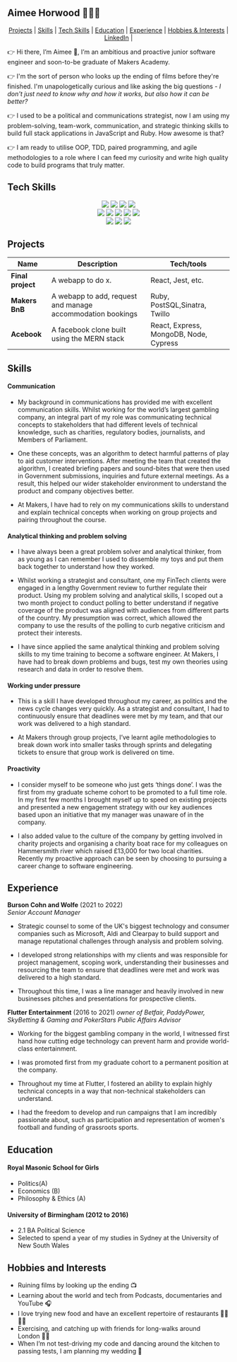 ## Aimee Horwood 👩‍💻💡

<div align="center">
  
[Projects](#projects) | [Skills](#skills) | [Tech Skills](#tech-skills) | [Education](#education) | [Experience](#experience) | [Hobbies & Interests](#hobbies-and-interests) | [LinkedIn](https://www.linkedin.com/in/aimeehorwood/) |
  
 </div>

👉 Hi there, I’m Aimee :wave:,  I’m an ambitious and proactive junior software engineer and soon-to-be graduate of Makers Academy. 

👉 I'm the sort of person who looks up the ending of films before they're finished. I'm unapologetically curious and like asking the big questions - *I don't just need to know why and how it works, but also how it can be better?* 

👉 I used to be a political and communications strategist, now I am using my problem-solving, team-work, communication, and strategic thinking skills to build full stack applications in JavaScript and Ruby. How awesome is that? 

👉 I am ready to utilise OOP, TDD, paired programming, and agile methodologies to a role where I can feed my curiosity and write high quality code to build programs that truly matter.

## Tech Skills 

<p>
<div align="center">
  <img src="https://img.shields.io/badge/-HTML-FF5733?style=for-the-badge&logo=html5&logoColor=FF5733&labelColor=282828">
  <img src="https://img.shields.io/badge/-CSS-559DFF?style=for-the-badge&logo=css3&logoColor=559DFF&labelColor=282828">
  <img src="https://img.shields.io/badge/-Ruby-FF6A55?style=for-the-badge&logo=ruby&logoColor=FF6A55&labelColor=282828">
  <img src="https://img.shields.io/badge/-Javascript-f7e968?style=for-the-badge&logo=javascript&logoColor=f7e968&labelColor=282828"><br>
  
  <img src="https://img.shields.io/badge/-Cypress-3b3938?style=for-the-badge&logo=cypress&logoColor=faf2ed&labelColor=282828">
  <img src="https://img.shields.io/badge/-Jest-B84D6F?style=for-the-badge&logo=jest&logoColor=B84D6F&labelColor=282828">
  <img src="https://img.shields.io/badge/-Node.js-80D857?style=for-the-badge&logo=node.js&logoColor=80D857&labelColor=282828">
  <img src="https://img.shields.io/badge/-RSpec-F05892?style=for-the-badge&logo=ruby&logoColor=F05892&labelColor=282828">
  <img src="https://img.shields.io/badge/-React-58D2F0?style=for-the-badge&logo=react&logoColor=58D2F0&labelColor=282828"><br>
  
  <img src="https://img.shields.io/badge/-MongoDB-51A940?style=for-the-badge&logo=mongodb&logoColor=51A940&labelColor=282828">
  <img src="https://img.shields.io/badge/-Github Actions-4391D6?style=for-the-badge&logo=githubactions&logoColor=4391D6&labelColor=282828">
  <img src="https://img.shields.io/badge/-PostgreSQL-3b3938?style=for-the-badge&logo=postgresql&logoColor=faf2ed&labelColor=282828"><br>
  
</div>
</p>


## Projects

| Name                         | Description       | Tech/tools        |
| ---------------------------- | ----------------- | ----------------- |
| **Final project**            | A webapp to do x. | React, Jest, etc. |
| **Makers BnB** | A webapp to add, request and manage accommodation bookings | Ruby, PostSQL,Sinatra, Twillo             |
| **Acebook** | A facebook clone built using the MERN stack | React, Express, MongoDB, Node, Cypress            |


## Skills

#### Communication

- My background in communications has provided me with excellent communication skills.  Whilst working for the world’s largest gambling company, an integral part of my role was communicating technical concepts to stakeholders that had different levels of technical knowledge, such as charities, regulatory bodies, journalists, and Members of Parliament. 

- One these concepts, was an algorithm to detect harmful patterns of play to aid customer interventions. After meeting the team that created the algorithm, I created briefing papers and sound-bites that were then used in Government submissions, inquiries and future external meetings. As a result, this helped our wider stakeholder environment to understand the product and company objectives better.  

- At Makers, I have had to rely on my communications skills to understand and explain technical concepts when working on group projects and pairing throughout the course.

#### Analytical thinking and problem solving 

- I have always been a great problem solver and analytical thinker, from as young as I can remember I used to dissemble my toys and put them back together to understand how they worked.  

- Whilst working a strategist and consultant, one my FinTech clients were engaged in a lengthy Government review to further regulate their product.  Using my problem solving and analytical skills, I scoped out a two month project to conduct polling to better understand if negative coverage of the product was aligned with audiences from different parts of the country.  My presumption was correct, which allowed the company to use the results of the polling to curb negative criticism and protect their interests.  

- I have since applied the same analytical thinking and problem solving skills to my time training to become a software engineer. At Makers, I have had to break down problems and bugs, test my own theories using research and data in order to resolve them.

#### Working under pressure 

- This is a skill I have developed throughout my career, as politics and the news cycle changes very quickly.  As a strategist and consultant, I had to continuously ensure that deadlines were met by my team, and that our work was delivered to a high standard.

- At Makers through group projects, I’ve learnt agile methodologies to break down work into smaller tasks through sprints and delegating tickets to ensure that group work is delivered on time.

#### Proactivity

- I consider myself to be someone who just gets ‘things done’.  I was the first from my graduate scheme cohort to be promoted to a full time role.  In my first few months I brought myself up to speed on existing projects and presented a new engagement strategy with our key audiences based upon an initiative that my manager was unaware of in the company. 

- I also added value to the culture of the company by getting involved in charity projects and organising a charity boat race for my colleagues on Hammersmith river which raised £13,000 for two local charities.  Recently my proactive approach can be seen by choosing to pursuing a career change to software engineering.



## Experience

**Burson Cohn and Wolfe** (2021 to 2022)  
_Senior Account Manager_

- Strategic counsel to some of the UK's biggest technology and consumer companies such as Microsoft, Aldi and Clearpay to build support and manage reputational challenges through analysis and problem solving. 

- I developed strong relationships with my clients and was responsible for project management, scoping work, understanding their businesses and resourcing the team to ensure that deadlines were met and work was delivered to a high standard. 

- Throughout this time, I was a line manager and heavily involved in new businesses pitches and presentations for prospective clients.


**Flutter Entertainment** (2016 to 2021) _owner of Betfair, PaddyPower, SkyBetting & Gaming and PokerStars_
_Public Affairs Advisor_

- Working for the biggest gambling company in the world, I witnessed first hand how cutting edge technology can prevent harm and provide world-class entertainment.

- I was promoted first from my graduate cohort to a permanent position at the company.

- Throughout my time at Flutter, I fostered an ability to explain highly technical concepts in a way that non-technical stakeholders can understand.

- I had the freedom to develop and run campaigns that I am incredibly passionate about, such as participation and representation of women's football and funding of grassroots sports.


## Education


#### Royal Masonic School for Girls

- Politics(A)
- Economics (B)
- Philosophy & Ethics (A)

#### University of Birmingham (2012 to 2016)

- 2.1  BA Political Science 
- Selected to spend a year of my studies in Sydney at the University of New South Wales 


## Hobbies and Interests

- Ruining films by looking up the ending 📺
- Learning about the world and tech from Podcasts, documentaries and YouTube 🎧
- I love trying new food and have an excellent repertoire of restaurants 🍣🥡🍜🍝
- Exercising, and catching up with friends for long-walks around London 🚶‍♀️
- When I’m not test-driving my code and dancing around the kitchen to passing tests, I am planning my wedding 💒
